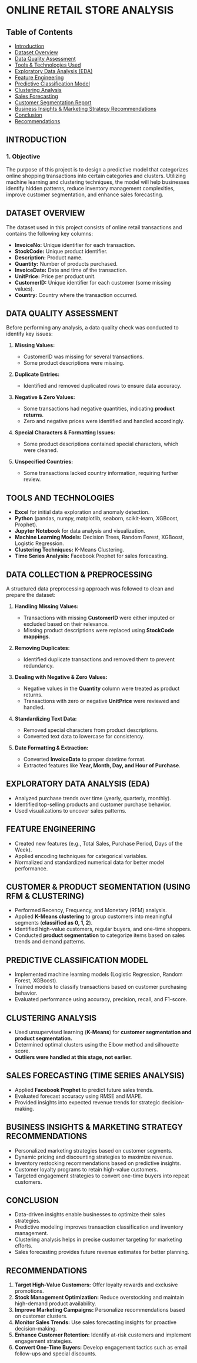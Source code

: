# ONLINE RETAIL STORE ANALYSIS

## Table of Contents
- [Introduction](#INTRODUCTION)
- [Dataset Overview](#DATASET-OVERVIEW)
- [Data Quality Assessment](#DATA-QUALITY-ASSESSMENT)
- [Tools & Technologies Used](#TOOLS-AND-TECHNOLOGIES)
- [Exploratory Data Analysis (EDA)](#EDA)
- [Feature Engineering](#FEATURE-ENGINEERING)
- [Predictive Classification Model](#PREDICTIVE-CLASSIFICATION-MODEL)
- [Clustering Analysis](#CLUSTERING-ANALYSIS)
- [Sales Forecasting](#SALES-FORECASTING)
- [Customer Segmentation Report](#CUSTOMER-SEGMENTATION-REPORT)
- [Business Insights & Marketing Strategy Recommendations](#BUSINESS-INSIGHTS-AND-MARKETING-STRATEGY-RECOMMENDATIONS)
- [Conclusion](#CONCLUSION)
- [Recommendations](#RECOMMENDATIONS)

## INTRODUCTION
### 1. Objective
The purpose of this project is to design a predictive model that categorizes online shopping transactions into certain categories and clusters. Utilizing machine learning and clustering techniques, the model will help businesses identify hidden patterns, reduce inventory management complexities, improve customer segmentation, and enhance sales forecasting.

## DATASET OVERVIEW
The dataset used in this project consists of online retail transactions and contains the following key columns:

- **InvoiceNo:** Unique identifier for each transaction.
- **StockCode:** Unique product identifier.
- **Description:** Product name.
- **Quantity:** Number of products purchased.
- **InvoiceDate:** Date and time of the transaction.
- **UnitPrice:** Price per product unit.
- **CustomerID:** Unique identifier for each customer (some missing values).
- **Country:** Country where the transaction occurred.

## DATA QUALITY ASSESSMENT
Before performing any analysis, a data quality check was conducted to identify key issues:

1. **Missing Values:**
   - CustomerID was missing for several transactions.
   - Some product descriptions were missing.

2. **Duplicate Entries:**
   - Identified and removed duplicated rows to ensure data accuracy.

3. **Negative & Zero Values:**
   - Some transactions had negative quantities, indicating **product returns**.
   - Zero and negative prices were identified and handled accordingly.

4. **Special Characters & Formatting Issues:**
   - Some product descriptions contained special characters, which were cleaned.

5. **Unspecified Countries:**
   - Some transactions lacked country information, requiring further review.

## TOOLS AND TECHNOLOGIES
- **Excel** for initial data exploration and anomaly detection.
- **Python** (pandas, numpy, matplotlib, seaborn, scikit-learn, XGBoost, Prophet).
- **Jupyter Notebook** for data analysis and visualization.
- **Machine Learning Models:** Decision Trees, Random Forest, XGBoost, Logistic Regression.
- **Clustering Techniques:** K-Means Clustering.
- **Time Series Analysis:** Facebook Prophet for sales forecasting.

## DATA COLLECTION & PREPROCESSING
A structured data preprocessing approach was followed to clean and prepare the dataset:

1. **Handling Missing Values:**
   - Transactions with missing **CustomerID** were either imputed or excluded based on their relevance.
   - Missing product descriptions were replaced using **StockCode mappings**.

2. **Removing Duplicates:**
   - Identified duplicate transactions and removed them to prevent redundancy.

3. **Dealing with Negative & Zero Values:**
   - Negative values in the **Quantity** column were treated as product returns.
   - Transactions with zero or negative **UnitPrice** were reviewed and handled.

4. **Standardizing Text Data:**
   - Removed special characters from product descriptions.
   - Converted text data to lowercase for consistency.

5. **Date Formatting & Extraction:**
   - Converted **InvoiceDate** to proper datetime format.
   - Extracted features like **Year, Month, Day, and Hour of Purchase**.

## EXPLORATORY DATA ANALYSIS (EDA)
- Analyzed purchase trends over time (yearly, quarterly, monthly).
- Identified top-selling products and customer purchase behavior.
- Used visualizations to uncover sales patterns.

## FEATURE ENGINEERING
- Created new features (e.g., Total Sales, Purchase Period, Days of the Week).
- Applied encoding techniques for categorical variables.
- Normalized and standardized numerical data for better model performance.

## CUSTOMER & PRODUCT SEGMENTATION (USING RFM & CLUSTERING)
- Performed Recency, Frequency, and Monetary (RFM) analysis.
- Applied **K-Means clustering** to group customers into meaningful segments (**classified as 0, 1, 2**).
- Identified high-value customers, regular buyers, and one-time shoppers.
- Conducted **product segmentation** to categorize items based on sales trends and demand patterns.

## PREDICTIVE CLASSIFICATION MODEL
- Implemented machine learning models (Logistic Regression, Random Forest, XGBoost).
- Trained models to classify transactions based on customer purchasing behavior.
- Evaluated performance using accuracy, precision, recall, and F1-score.

## CLUSTERING ANALYSIS
- Used unsupervised learning (**K-Means**) for **customer segmentation and product segmentation.**
- Determined optimal clusters using the Elbow method and silhouette score.
- **Outliers were handled at this stage, not earlier.**

## SALES FORECASTING (TIME SERIES ANALYSIS)
- Applied **Facebook Prophet** to predict future sales trends.
- Evaluated forecast accuracy using RMSE and MAPE.
- Provided insights into expected revenue trends for strategic decision-making.

## BUSINESS INSIGHTS & MARKETING STRATEGY RECOMMENDATIONS
- Personalized marketing strategies based on customer segments.
- Dynamic pricing and discounting strategies to maximize revenue.
- Inventory restocking recommendations based on predictive insights.
- Customer loyalty programs to retain high-value customers.
- Targeted engagement strategies to convert one-time buyers into repeat customers.

## CONCLUSION
- Data-driven insights enable businesses to optimize their sales strategies.
- Predictive modeling improves transaction classification and inventory management.
- Clustering analysis helps in precise customer targeting for marketing efforts.
- Sales forecasting provides future revenue estimates for better planning.

## RECOMMENDATIONS
1. **Target High-Value Customers:** Offer loyalty rewards and exclusive promotions.
2. **Stock Management Optimization:** Reduce overstocking and maintain high-demand product availability.
3. **Improve Marketing Campaigns:** Personalize recommendations based on customer clusters.
4. **Monitor Sales Trends:** Use sales forecasting insights for proactive decision-making.
5. **Enhance Customer Retention:** Identify at-risk customers and implement engagement strategies.
6. **Convert One-Time Buyers:** Develop engagement tactics such as email follow-ups and special discounts.
